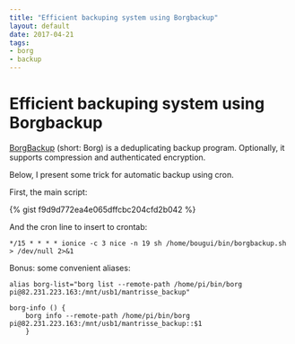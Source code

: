 ```yaml
---
title: "Efficient backuping system using Borgbackup"
layout: default
date: 2017-04-21
tags:
- borg
- backup
---
```


# Efficient backuping system using Borgbackup

[BorgBackup](http://borgbackup.readthedocs.io/en/latest/index.html) (short: Borg) is a deduplicating backup program. Optionally, it supports compression and authenticated encryption.

Below, I present some trick for automatic backup using cron.

First, the main script:

{% gist f9d9d772ea4e065dffcbc204cfd2b042 %}

And the cron line to insert to crontab:

    */15 * * * * ionice -c 3 nice -n 19 sh /home/bougui/bin/borgbackup.sh > /dev/null 2>&1

Bonus: some convenient aliases:

    alias borg-list="borg list --remote-path /home/pi/bin/borg pi@82.231.223.163:/mnt/usb1/mantrisse_backup"

    borg-info () {
        borg info --remote-path /home/pi/bin/borg pi@82.231.223.163:/mnt/usb1/mantrisse_backup::$1
        }
